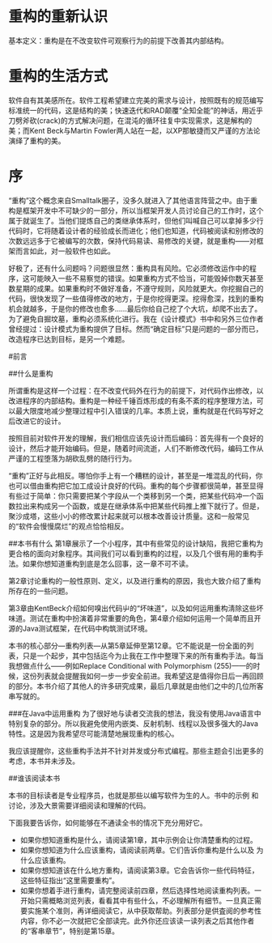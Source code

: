 # 重构的重新认识

基本定义：重构是在不改变软件可观察行为的前提下改善其内部结构。

# 重构的生活方式

软件自有其美感所在。软件工程希望建立完美的需求与设计，按照既有的规范编写标准统一的代码，这是结构的美；快速迭代和RAD颠覆“全知全能”的神话，用近乎刀劈斧砍(crack)的方式解决问题，在混沌的循环往复中实现需求，这是解构的美；而Kent Beck与Martin Fowler两人站在一起，以XP那敏捷而又严谨的方法论演绎了重构的美。

# 序

“重构”这个概念来自Smalltalk圈子，没多久就进入了其他语言阵营之中。由于重构是框架开发中不可缺少的一部分，所以当框架开发人员讨论自己的工作时，这个属于就诞生了。当他们提炼自己的类继承体系时，但他们叫喊自己可以拿掉多少行代码时，它将随着设计者的经验成长而进化；他们也知道，代码被阅读和别修改的次数远远多于它被编写的次数，保持代码易读、易修改的关键，就是重构——对框架而言如此，对一般软件也如此。

好极了，还有什么问题吗？问题很显然：重构具有风险。它必须修改运作中的程序，这可能映入一些不易察觉的错误。如果重构方式不恰当，可能毁掉你数天甚至数星期的成果。如果重构时不做好准备，不遵守规则，风险就更大。你挖掘自己的代码，很快发现了一些值得修改的地方，于是你挖得更深。挖得愈深，找到的重构机会就越多，于是你的修改也愈多……最后你给自己挖了个大坑，却爬不出去了。为了避免自掘坟墓，重构必须系统化进行。我在《设计模式》书中和另外三位作者曾经提过：设计模式为重构提供了目标。然而“确定目标”只是问题的一部分而已，改造程序已达到目标，是另一个难题。

#前言

##什么是重构

所谓重构是这样一个过程：在不改变代码外在行为的前提下，对代码作出修改，以改进程序的内部结构。重构是一种经千锤百炼形成的有条不紊的程序整理方法，可以最大限度地减少整理过程中引入错误的几率。本质上说，重构就是在代码写好之后改进它的设计。

按照目前对软件开发的理解，我们相信应该先设计而后编码：首先得有一个良好的设计，然后才能开始编码。但是，随着时间流逝，人们不断修改代码，编码工作从严谨的工程堕落为胡砍乱劈的随行行为。

“重构”正好与此相反。哪怕你手上有一个糟糕的设计，甚至是一堆混乱的代码，你也可以借由重构把它加工成设计良好的代码。重构的每个步骤都很简单，甚至显得有些过于简单：你只需要把某个字段从一个类移到另一个类，把某些代码冲一个函数拉出来构成另一个函数，或是在继承体系中把某些代码推上推下就行了。但是，聚沙成塔，这些小小的修改累计起来就可以根本改善设计质量。这和一般常见的“软件会慢慢腐烂”的观点恰恰相反。

##本书有什么
第1章展示了一个小程序，其中有些常见的设计缺陷，我把它重构为更合格的面向对象程序。其间我们可以看到重构的过程，以及几个很有用的重构手法。如果你想知道重构到底是怎么回事，这一章不可不读。

第2章讨论重构的一般性原则、定义，以及进行重构的原因，我也大致介绍了重构所存在的一些问题。

第3章由KentBeck介绍如何嗅出代码屮的“坏味道”，以及如何运用重构淸除这些坏味道。测试在重构中扮演着非常重要的角色，第4章介绍如何运用一个简单而且开源的Java测试框架，在代码中构筑测试环境。

本书的核心部分—重构列表—从第5章延伸至第12章。它不能说是一份全面的列表，只是一个起步，其中包括迄今为止我在工作中整理下来的所有重构手法。每当我想做点什么——例如Replace Conditional with Polymorphism (255)——的时候，这份列表就会提醒我如何一步一步安全前进。我希望这是值得你日后一再回顾的部分。本书介绍了其他人的许多研究成果，最后几章就是由他们之中的几位所客串写就的。

###在Java中运用重构
为了很好地与读者交流我的想法，我没有使用Java语言中特别复杂的部分。所以我避免使用内嵌类、反射机制、线程以及很多强大的Java特性。这是因为我希望尽可能淸楚地展现重构的核心。

我应该提醒你，这些重构手法并不针对并发或分布式编程。那些主题会引出更多的考虑，本书并未涉及。

##谁该阅读本书

本书的目标读者是专业程序员，也就是那些以编写软件为生的人。书中的示例 和讨论，涉及大景需要详细阅读和理解的代码。

下面我要告诉你，如何能够在不通读全书的情况下充分用好它。
* 如果你想知道重构是什么，请阅读第1章，其中示例会让你清楚重构的过程。
* 如果你想知道为什么应该重构，请阅读前两章。它们告诉你重构是什么以及 为什么应该重构。
* 如果你想知道该在什么地方重构，请阅读第3章。它会告诉你一些代码特征，这些特征指出“这里需要重构”。
* 如果你想着手进行重构，请完整阅读前四章，然后选择性地阅读重构列表。一开始只需概略浏览列表，看看其中有些什么，不必理解所有细节。一旦真正需要实施某个准则，再详细阅读它，从中获取帮助。列表部分是供査阅的参考性内容，你不必一次就把它全部读完。此外你还应该读一读列表之后其他作者的“客串章节”，特别是第15章。

